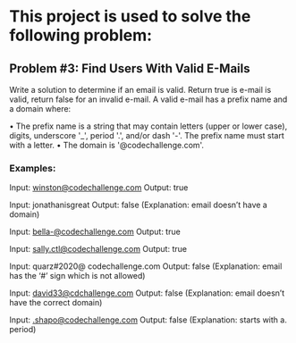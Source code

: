 # **This project is used to solve the following problem:**

## **Problem #3: Find Users With Valid E-Mails**

Write a solution to determine if an email is valid. Return true is e-mail is valid, return false for an invalid e-mail. A valid e-mail has a prefix name and a domain where:

•	The prefix name is a string that may contain letters (upper or lower case), digits, underscore '_', period '.', and/or dash '-'. The prefix name must start with a letter.
•	The domain is '@codechallenge.com'.

### Examples:

Input: winston@codechallenge.com 
Output: true

Input: jonathanisgreat
Output: false (Explanation: email doesn’t have a domain)

Input: bella-@codechallenge.com
Output: true

Input: sally.ctl@codechallenge.com
Output: true

Input: quarz#2020@ codechallenge.com
Output: false (Explanation: email has the ‘#’ sign which is not allowed)

Input: david33@cdchallenge.com
Output: false (Explanation: email doesn’t have the correct domain)

Input: .shapo@codechallenge.com
Output: false (Explanation: starts with a. period)
